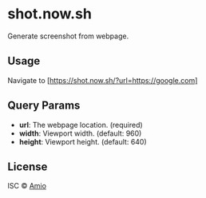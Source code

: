 # shot.now.sh

Generate screenshot from webpage.

## Usage

Navigate to [https://shot.now.sh/?url=https://google.com]

## Query Params

- __url__: The webpage location. (required)
- __width__: Viewport width. (default: 960)
- __height__: Viewport height. (default: 640)

## License

ISC © [Amio](https://github.com/amio)
